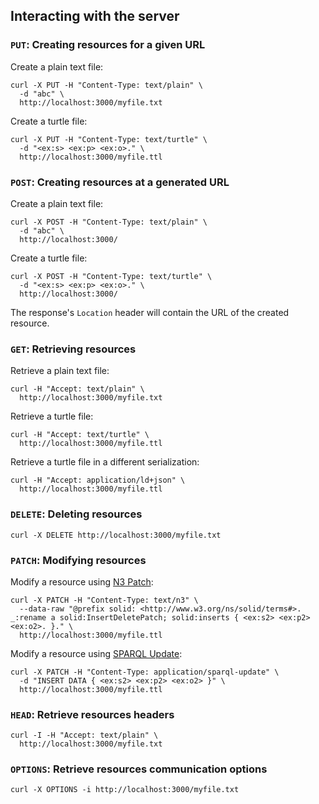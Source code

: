## Interacting with the server

### `PUT`: Creating resources for a given URL

Create a plain text file:

```shell
curl -X PUT -H "Content-Type: text/plain" \
  -d "abc" \
  http://localhost:3000/myfile.txt
```

Create a turtle file:

```shell
curl -X PUT -H "Content-Type: text/turtle" \
  -d "<ex:s> <ex:p> <ex:o>." \
  http://localhost:3000/myfile.ttl
```

### `POST`: Creating resources at a generated URL

Create a plain text file:

```shell
curl -X POST -H "Content-Type: text/plain" \
  -d "abc" \
  http://localhost:3000/
```

Create a turtle file:

```shell
curl -X POST -H "Content-Type: text/turtle" \
  -d "<ex:s> <ex:p> <ex:o>." \
  http://localhost:3000/
```

The response's `Location` header will contain the URL of the created resource.

### `GET`: Retrieving resources

Retrieve a plain text file:

```shell
curl -H "Accept: text/plain" \
  http://localhost:3000/myfile.txt
```

Retrieve a turtle file:

```shell
curl -H "Accept: text/turtle" \
  http://localhost:3000/myfile.ttl
```

Retrieve a turtle file in a different serialization:

```shell
curl -H "Accept: application/ld+json" \
  http://localhost:3000/myfile.ttl
```

### `DELETE`: Deleting resources

```shell
curl -X DELETE http://localhost:3000/myfile.txt
```

### `PATCH`: Modifying resources

Modify a resource using [N3 Patch](https://solidproject.org/TR/protocol#n3-patch):

```shell
curl -X PATCH -H "Content-Type: text/n3" \
  --data-raw "@prefix solid: <http://www.w3.org/ns/solid/terms#>. _:rename a solid:InsertDeletePatch; solid:inserts { <ex:s2> <ex:p2> <ex:o2>. }." \
  http://localhost:3000/myfile.ttl
```

Modify a resource using [SPARQL Update](https://www.w3.org/TR/sparql11-update/):

```shell
curl -X PATCH -H "Content-Type: application/sparql-update" \
  -d "INSERT DATA { <ex:s2> <ex:p2> <ex:o2> }" \
  http://localhost:3000/myfile.ttl
```

### `HEAD`: Retrieve resources headers

```shell
curl -I -H "Accept: text/plain" \
  http://localhost:3000/myfile.txt
```

### `OPTIONS`: Retrieve resources communication options

```shell
curl -X OPTIONS -i http://localhost:3000/myfile.txt
```
